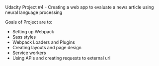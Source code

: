 Udacity Project #4 - Creating a web app to evaluate a news article using neural language processing

Goals of Project are to:
- Setting up Webpack
- Sass styles
- Webpack Loaders and Plugins
- Creating layouts and page design
- Service workers
- Using APIs and creating requests to external url
